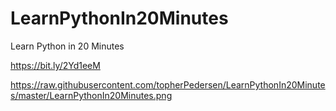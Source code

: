 # LearnPythonIn20Minutes
Learn Python in 20 Minutes

https://bit.ly/2Yd1eeM

https://raw.githubusercontent.com/topherPedersen/LearnPythonIn20Minutes/master/LearnPythonIn20Minutes.png
